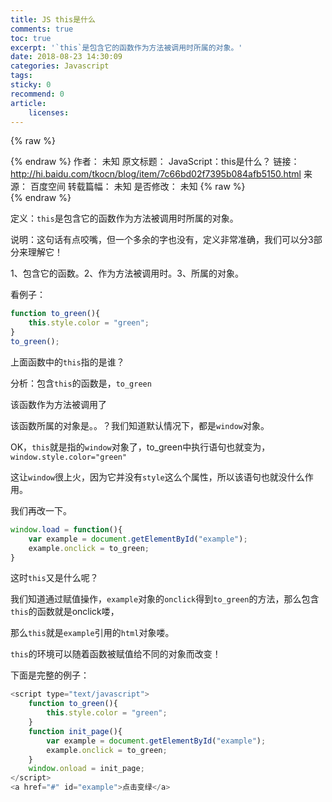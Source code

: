 ```yaml
---
title: JS this是什么
comments: true
toc: true
excerpt: '`this`是包含它的函数作为方法被调用时所属的对象。'
date: 2018-08-23 14:30:09
categories: Javascript
tags:
sticky: 0
recommend: 0
article:
    licenses:
---
```

{% raw %}<article class="message is-link"><div class="message-body">{% endraw %}
作者： 未知
原文标题： JavaScript：this是什么？
链接： http://hi.baidu.com/tkocn/blog/item/7c66bd02f7395b084afb5150.html
来源： 百度空间
转载篇幅： 未知
是否修改： 未知
{% raw %}</div></article>{% endraw %}

定义：`this`是包含它的函数作为方法被调用时所属的对象。

说明：这句话有点咬嘴，但一个多余的字也没有，定义非常准确，我们可以分3部分来理解它！

1、包含它的函数。2、作为方法被调用时。3、所属的对象。

看例子：

``` javascript
function to_green(){
    this.style.color = "green";
}
to_green();
```

上面函数中的`this`指的是谁？

分析：包含`this`的函数是，`to_green`

该函数作为方法被调用了

该函数所属的对象是。。？我们知道默认情况下，都是`window`对象。

OK，`this`就是指的`window`对象了，to_green中执行语句也就变为，`window.style.color="green"`

这让`window`很上火，因为它并没有`style`这么个属性，所以该语句也就没什么作用。

我们再改一下。

``` javascript
window.load = function(){
    var example = document.getElementById("example");
    example.onclick = to_green;
}
```

这时`this`又是什么呢？

我们知道通过赋值操作，`example`对象的`onclick`得到`to_green`的方法，那么包含`this`的函数就是onclick喽，

那么`this`就是`example`引用的`html`对象喽。

`this`的环境可以随着函数被赋值给不同的对象而改变！

下面是完整的例子：
 
``` javascript
<script type="text/javascript">
    function to_green(){
        this.style.color = "green";
    }
    function init_page(){
        var example = document.getElementById("example");
        example.onclick = to_green;
    }
    window.onload = init_page;
</script>
<a href="#" id="example">点击变绿</a>
```